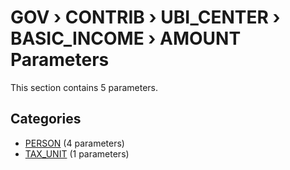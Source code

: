 # GOV › CONTRIB › UBI_CENTER › BASIC_INCOME › AMOUNT Parameters

This section contains 5 parameters.

## Categories

- [PERSON](person/index.md) (4 parameters)
- [TAX_UNIT](tax_unit/index.md) (1 parameters)
